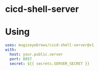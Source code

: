 # cicd-shell-server

# Using

```yaml
uses: mugiseyebrows/cicd-shell-server@v1
with:
  host: your.public.server
  port: 8857
  secret: ${{ secrets.SERVER_SECRET }}
```
